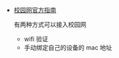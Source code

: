 - [校园网官方指南](https://www.oit.uci.edu/mobile/registration/)

  有两种方式可以接入校园网

  - wifi 验证
  - 手动绑定自己的设备的 mac 地址